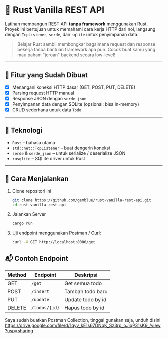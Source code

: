 # 🦀 Rust Vanilla REST API

Latihan membangun REST API **tanpa framework** menggunakan Rust. Proyek ini bertujuan untuk memahami cara kerja HTTP dari nol, langsung dengan `TcpListener`, `serde`, dan `sqlite` untuk penyimpanan data.

> Belajar Rust sambil membongkar bagaimana request dan response bekerja tanpa bantuan framework apa pun. Cocok buat kamu yang mau paham "jeroan" backend secara low-level!

---

## 🚧 Fitur yang Sudah Dibuat

- [x] Menangani koneksi HTTP dasar (GET, POST, PUT, DELETE)
- [x] Parsing request HTTP manual
- [x] Response JSON dengan `serde_json`
- [x] Penyimpanan data dengan SQLite (opsional: bisa in-memory)
- [x] CRUD sederhana untuk data `Todo`

---

## 🧱 Teknologi

- `Rust` – bahasa utama
- `std::net::TcpListener` – buat dengerin koneksi
- `serde` & `serde_json` – untuk serialize / deserialize JSON
- `rusqlite` – SQLite driver untuk Rust

---

## 🏁 Cara Menjalankan

1. Clone repositori ini

   ```bash
   git clone https://github.com/gemblue/rust-vanilla-rest-api.git
   cd rust-vanilla-rest-api
   ```

2. Jalankan Server

   ```bash
   cargo run
   ```

3. Uji endpoint menggunakan Postman / Curl:

   ```bash
   curl -X GET http://localhost:8080/get
   ```

## 📬 Contoh Endpoint

| Method | Endpoint       | Deskripsi            |
|--------|----------------|----------------------|
| GET    | `/get`         | Get semua todo       |
| POST   | `/insert`      | Tambah todo baru     |
| PUT    | `/update`      | Update todo by id    |
| DELETE | `/todos/{id}`  | Hapus todo by id     |

Saya sudah buatkan Postman Collection, tinggal gunakan saja, unduh disini
https://drive.google.com/file/d/1qyv_kE1s67DNqK_Sz3rp_oJiqP31sK9_/view?usp=sharing
